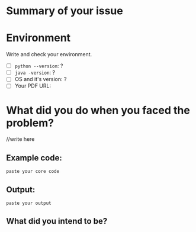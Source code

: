 # Summary of your issue

# Environment

Write and check your environment.

- [ ] `python --version`: ?
- [ ] `java -version`: ?
- [ ] OS and it's version: ?
- [ ] Your PDF URL:

# What did you do when you faced the problem?

//write here

## Example code:

```
paste your core code
```


## Output:

```
paste your output
```

## What did you intend to be?

